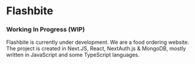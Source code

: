 # Flashbite 

### Working In Progress (WIP)

Flashbite is currently under development. We are a food ordering website. The project is created in Next.JS, React, NextAuth.js & MongoDB, mostly written in JavaScript and some TypeScript languages.


